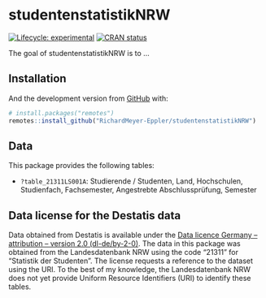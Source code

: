 
<!-- README.md is generated from README.Rmd. Please edit that file -->

# studentenstatistikNRW

<!-- badges: start -->

[![Lifecycle:
experimental](https://img.shields.io/badge/lifecycle-experimental-orange.svg)](https://lifecycle.r-lib.org/articles/stages.html#experimental)
[![CRAN
status](https://www.r-pkg.org/badges/version/studentenstatistikNRW)](https://CRAN.R-project.org/package=studentenstatistikNRW)
<!-- badges: end -->

The goal of studentenstatistikNRW is to …

## Installation

And the development version from [GitHub](https://github.com/) with:

``` r
# install.packages("remotes")
remotes::install_github("RichardMeyer-Eppler/studentenstatistikNRW")
```

## Data

This package provides the following tables:

-   `?table_21311LS001A`: Studierende / Studenten, Land, Hochschulen,
    Studienfach, Fachsemester, Angestrebte Abschlussprüfung, Semester

## Data license for the Destatis data

Data obtained from Destatis is available under the [Data licence Germany
– attribution – version 2.0
(dl-de/by-2-0)](www.govdata.de/dl-de/by-2-0). The data in this package
was obtained from the Landesdatenbank NRW using the code “21311” for
“Statistik der Studenten”. The license requests a reference to the
dataset using the URI. To the best of my knowledge, the Landesdatenbank
NRW does not yet provide Uniform Resource Identifiers (URI) to identify
these tables.
